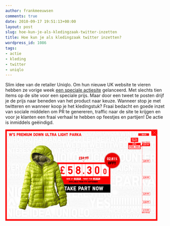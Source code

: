 ```yaml
---
author: frankmeeuwsen
comments: true
date: 2010-09-17 19:51:13+00:00
layout: post
slug: hoe-kun-je-als-kledingzaak-twitter-inzetten
title: Hoe kun je als kledingzaak twitter inzetten?
wordpress_id: 1086
tags:
- actie
- kleding
- twitter
- uniqlo
---
```


Slim idee van de retailer Uniqlo. Om hun nieuwe UK website te vieren hebben ze vorige week [een speciale actiesite](http://www.uniqlo.com/uk/luckycounter/index.html) gelanceerd. Met slechts tien items op de site voor een speciale prijs. Maar door een tweet te posten drijf je de prijs naar beneden van het product naar keuze. Wanneer stop je met twitteren en wanneer koop je het kledingstuk? Fraai bedacht en goede inzet van sociale middelen om PR te genereren, traffic naar de site te krijgen en voor je klanten een fraai verhaal te hebben op feestjes en partijen! De actie is inmiddels geëindigd.

![](../images/uploadimages/uniqlo-e1284753022201.png)
